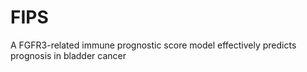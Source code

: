 # FIPS
 A FGFR3-related immune prognostic score model effectively predicts prognosis in bladder cancer
